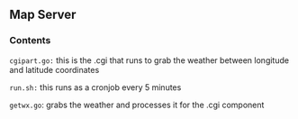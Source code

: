 ## Map Server

### Contents

`cgipart.go:` this is the .cgi that runs to grab the weather between longitude and latitude coordinates

`run.sh:` this runs as a cronjob every 5 minutes

`getwx.go`: grabs the weather and processes it for the .cgi component

